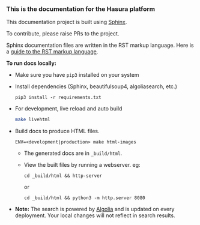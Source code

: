 ### This is the documentation for the Hasura platform

This documentation project is built using [Sphinx](http://www.sphinx-doc.org/en/master/). 

To contribute, please raise PRs to the project.

Sphinx documentation files are written in the RST markup language. Here is a 
[guide to the RST markup language](http://www.sphinx-doc.org/en/master/usage/restructuredtext/basics.html).

**To run docs locally:**

* Make sure you have `pip3` installed on your system

* Install dependencies (Sphinx, beautifulsoup4, algoliasearch, etc.)
    ```
    pip3 install -r requirements.txt
    ```

* For development, live reload and auto build
    ```bash
    make livehtml
    ```

* Build docs to produce HTML files. 
    ```
    ENV=<development|production> make html-images
    ```
    * The generated docs are in `_build/html`. 
    * View the built files by running a webserver. eg:
        ```
        cd _build/html && http-server
        ```
        or

        ```
        cd _build/html && python3 -m http.server 8080
        ```        
        
* **Note:** The search is powered by [Algolia](https://www.algolia.com/) and is updated on every deployment. Your local 
  changes will not reflect in search results.        

